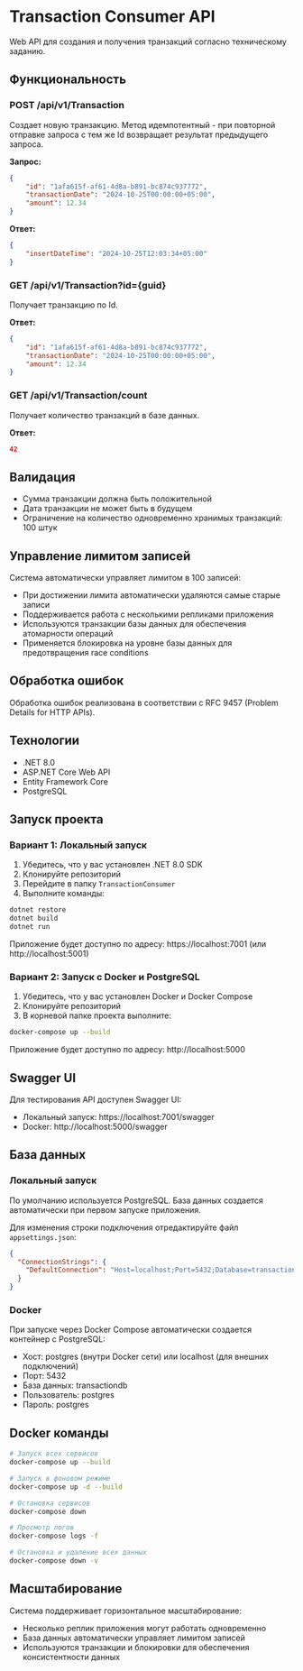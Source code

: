 # Transaction Consumer API

Web API для создания и получения транзакций согласно техническому заданию.

## Функциональность

### POST /api/v1/Transaction
Создает новую транзакцию. Метод идемпотентный - при повторной отправке запроса с тем же Id возвращает результат предыдущего запроса.

**Запрос:**
```json
{
    "id": "1afa615f-af61-4d8a-b891-bc874c937772",
    "transactionDate": "2024-10-25T00:00:00+05:00",
    "amount": 12.34
}
```

**Ответ:**
```json
{
    "insertDateTime": "2024-10-25T12:03:34+05:00"
}
```

### GET /api/v1/Transaction?id={guid}
Получает транзакцию по Id.

**Ответ:**
```json
{
    "id": "1afa615f-af61-4d8a-b891-bc874c937772",
    "transactionDate": "2024-10-25T00:00:00+05:00",
    "amount": 12.34
}
```

### GET /api/v1/Transaction/count
Получает количество транзакций в базе данных.

**Ответ:**
```json
42
```

## Валидация

- Сумма транзакции должна быть положительной
- Дата транзакции не может быть в будущем
- Ограничение на количество одновременно хранимых транзакций: 100 штук

## Управление лимитом записей

Система автоматически управляет лимитом в 100 записей:
- При достижении лимита автоматически удаляются самые старые записи
- Поддерживается работа с несколькими репликами приложения
- Используются транзакции базы данных для обеспечения атомарности операций
- Применяется блокировка на уровне базы данных для предотвращения race conditions

## Обработка ошибок

Обработка ошибок реализована в соответствии с RFC 9457 (Problem Details for HTTP APIs).

## Технологии

- .NET 8.0
- ASP.NET Core Web API
- Entity Framework Core
- PostgreSQL

## Запуск проекта

### Вариант 1: Локальный запуск

1. Убедитесь, что у вас установлен .NET 8.0 SDK
2. Клонируйте репозиторий
3. Перейдите в папку `TransactionConsumer`
4. Выполните команды:

```bash
dotnet restore
dotnet build
dotnet run
```

Приложение будет доступно по адресу: https://localhost:7001 (или http://localhost:5001)

### Вариант 2: Запуск с Docker и PostgreSQL

1. Убедитесь, что у вас установлен Docker и Docker Compose
2. Клонируйте репозиторий
3. В корневой папке проекта выполните:

```bash
docker-compose up --build
```

Приложение будет доступно по адресу: http://localhost:5000

## Swagger UI

Для тестирования API доступен Swagger UI:
- Локальный запуск: https://localhost:7001/swagger
- Docker: http://localhost:5000/swagger

## База данных

### Локальный запуск
По умолчанию используется PostgreSQL. База данных создается автоматически при первом запуске приложения.

Для изменения строки подключения отредактируйте файл `appsettings.json`:

```json
{
  "ConnectionStrings": {
    "DefaultConnection": "Host=localhost;Port=5432;Database=transactiondb;Username=postgres;Password=postgres"
  }
}
```

### Docker
При запуске через Docker Compose автоматически создается контейнер с PostgreSQL:
- Хост: postgres (внутри Docker сети) или localhost (для внешних подключений)
- Порт: 5432
- База данных: transactiondb
- Пользователь: postgres
- Пароль: postgres

## Docker команды

```bash
# Запуск всех сервисов
docker-compose up --build

# Запуск в фоновом режиме
docker-compose up -d --build

# Остановка сервисов
docker-compose down

# Просмотр логов
docker-compose logs -f

# Остановка и удаление всех данных
docker-compose down -v
```

## Масштабирование

Система поддерживает горизонтальное масштабирование:
- Несколько реплик приложения могут работать одновременно
- База данных автоматически управляет лимитом записей
- Используются транзакции и блокировки для обеспечения консистентности данных 